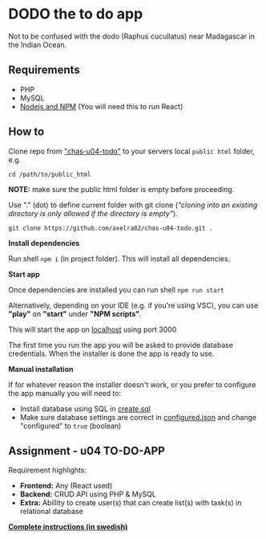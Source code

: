 # DODO the to do app

Not to be confused with the dodo (Raphus cucullatus) near Madagascar in the Indian Ocean.

## Requirements

- PHP
- MySQL
- [Nodejs and NPM](https://nodejs.org/en/) (You will need this to run React)

## How to

Clone repo from ["chas-u04-todo"](https://github.com/axelra82/chas-u04-todo) to your servers local `public html` folder, e.g.

```cd /path/to/public_html```

**NOTE:** make sure the public html folder is empty before proceeding.

Use "." (dot) to define current folder with git clone (_"cloning into an existing directory is only allowed if the directory is empty"_).

```git clone https://github.com/axelra82/chas-u04-todo.git .```

**Install dependencies**

Run shell ```npm i``` (in project folder). This will install all dependencies.

**Start app**

Once dependencies are installed you can run shell ```npm run start```

Alternatively, depending on your IDE (e.g. if you're using VSC), you can use **"play"** on **"start"** under **"NPM scripts"**.

This will start the app on [localhost](http://localhost:3000) using port 3000

The first time you run the app you will be asked to provide database credentials. When the installer is done the app is ready to use.

**Manual installation**

If for whatever reason the installer doesn't work, or you prefer to configure the app manually you will need to:

- Install database using SQL in [create.sql](/backend/API/Endpoint/Configure/create.sql)
- Make sure database settings are correct in [configured.json](/public/configured.json) and change "configured" to `true` (boolean)

## Assignment - u04 TO-DO-APP

Requirement highlights:

- **Frontend:** Any (React used)
- **Backend:** CRUD API using PHP & MySQL
- **Extra:** Abillity to create user(s) that can create list(s) with task(s) in relational database

[**Complete instructions (in swedish)**](https://docs.google.com/document/d/1BECprFcgqsTL_8USLCe5ALIMLdwfFTNd_Sl12bJBYqw/edit)

